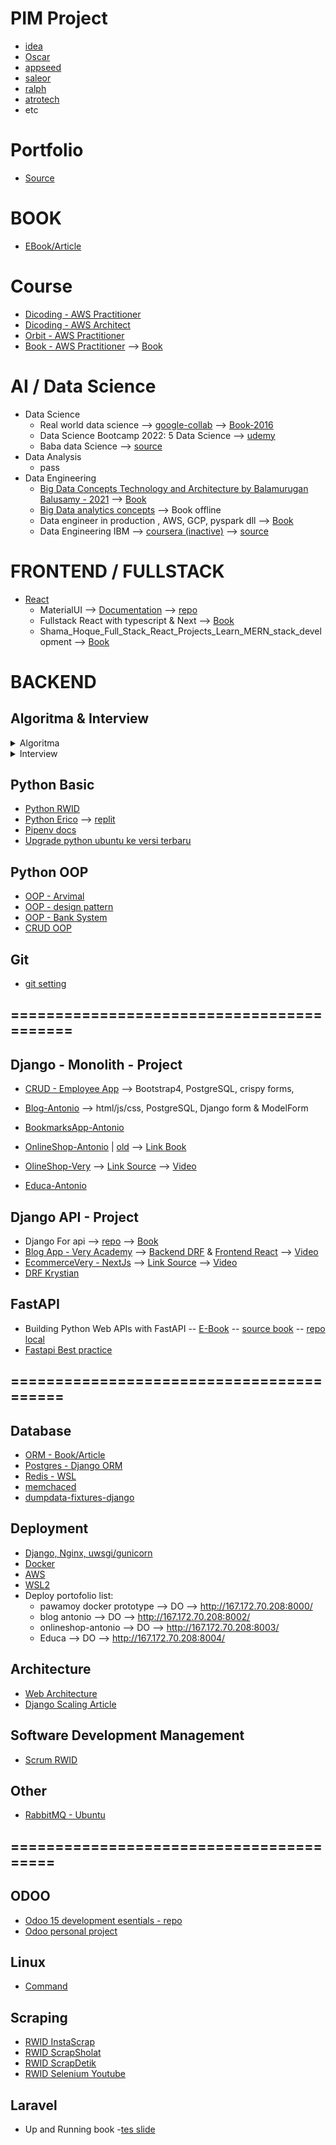 # PIM Project
- [idea](https://github.com/ArisDjango/pim-idea/blob/main/README.md)
- [Oscar](https://github.com/ArisDjango/pimoscar)
- [appseed](#)
- [saleor](#)
- [ralph](https://github.com/allegro/ralph)
- [atrotech](https://github.com/nimadorostkar/production-management)
- etc
# Portfolio
- [Source](https://github.com/ArisPython/portfolio)
# BOOK
- [EBook/Article](https://github.com/ArisDjango/DjangoBook)
# Course
- [Dicoding - AWS Practitioner](https://github.com/ArisOther/aws-dicoding)
- [Dicoding - AWS Architect](https://github.com/ArisOther/AWS-dicoding-architect)
- [Orbit - AWS Practitioner](https://github.com/ArisOther/Orbit-aws)
- [Book - AWS Practitioner](https://github.com/ArisOther/aws_book) --> [Book](https://drive.google.com/file/d/1_YkuFkQ6uKjqOqMCiMKeGThRLdYQQWF1/view?usp=sharing)
# AI / Data Science 
- Data Science
  - Real world data science --> [google-collab](https://colab.research.google.com/drive/1IHN7qcaBUgr1vZ5YZPQTBsAEcKg0e_c5) --> [Book-2016](https://drive.google.com/file/d/1oQsW7_r7UtTKMBzqyvQ-_HDBj00KV-k-/view)
  - Data Science Bootcamp 2022: 5 Data Science --> [udemy](https://www.udemy.com/course/data-science-bootcamp-with-python/learn/lecture/25470578?start=15#overview)
  - Baba data Science --> [source](https://github.com/ArisArtificial/baba-data-science)
- Data Analysis
  - pass
- Data Engineering
  - [Big Data Concepts Technology and Architecture by Balamurugan Balusamy - 2021](https://github.com/ArisArtificial/bigdata/blob/main/big%20data%20tech.md) --> [Book](https://drive.google.com/file/d/1FFbnkUk9RBcpw73mGi1Kn97045pqlSBJ/view?usp=sharing)
  - [Big Data analytics concepts](https://github.com/ArisArtificial/bigdata/blob/main/README.md) --> Book offline
  - Data engineer in production , AWS, GCP, pyspark dll --> [Book](https://drive.google.com/file/d/19-_753cKqgI1vvpca4u9HRhQa30x8ynb/view?usp=sharing)
  - Data Engineering IBM --> [coursera (inactive)](https://www.coursera.org/professional-certificates/ibm-data-engineer#courses) --> [source](#)
  
# FRONTEND / FULLSTACK
- [React](https://github.com/winandiaris/b_other/blob/main/react-collection.md)
  - MaterialUI --> [Documentation](https://mui.com/material-ui/getting-started/installation/) --> [repo](https://github.com/ArisReactNode/MaterialUi)
  - Fullstack React with typescript & Next --> [Book](https://drive.google.com/file/d/1oZpbc4eR2GABea1djTQk-9UibtHtRQ8n/view)
  - Shama_Hoque_Full_Stack_React_Projects_Learn_MERN_stack_development --> [Book](https://drive.google.com/file/d/18AKMHrB4YmMwDNo4-ydEbVDON8OL9Ln6/view?usp=sharing)
# BACKEND
## Algoritma & Interview

<details>
  <summary>Algoritma</summary>
  
- [Algo - Data Structure - Youtube](https://github.com/ArisOther/pythonDataAlgoYoutube)
- [Algo - Data Structure - Packt](https://github.com/PacktPublishing/Python-Data-Structures-and-Algorithms)
- [Algo - Data Structure - AllAlgo](https://github.com/AllAlgorithms/python)
- [Algo - the Algorithm](https://github.com/TheAlgorithms/Python)
- [Algo - Data Structure - interview](https://github.com/jmportilla/Python-for-Algorithms--Data-Structures--and-Interviews)
</details>  
  
<details>
  <summary>Interview</summary>
  
- [Python Interview - devAmoghS](https://github.com/devAmoghS/Python-Interview-Problems-for-Practice)
- [Python Interview - For fresher & experienxed - DataFlair](https://data--flair-training.cdn.ampproject.org/c/s/data-flair.training/blogs/django-interview-questions-and-answers/amp/)
- [Django interview 150+](https://www.kausalvikash.in/python-django-interview-questions-and-answers-for-freshers/)
- [Django Interview 50 - Edureka 2022](https://www.edureka.co/blog/interview-questions/django-interview-questions/)
- [Django Interview 30 - interviewbit 2021](https://www.interviewbit.com/django-interview-questions/)
- [Web API ](https://www.katalon.com/resources-center/blog/web-api-testing-interview-questions/)
- [DRF - 30](https://reposhub.com/python/natural-language-processing/PragatiVerma18-DRF-Interview-Prep.html)
- [DRF - 28](https://www.fatalerrors.org/a/drf-interview-questions-and-summary.html)
- 
<br>
</details>

## Python Basic
- [Python RWID](https://github.com/ArisPython/PythonDasarRWID)
- [Python Erico](https://github.com/ArisPython/PythonDasarErico) --> [replit](https://replit.com/@winandiaris/PythonDasarErico)
- [Pipenv docs](https://pipenv-fork.readthedocs.io/en/latest/basics.html)
- [Upgrade python ubuntu ke versi terbaru](https://cloudbytes.dev/snippets/upgrade-python-to-latest-version-on-ubuntu-linux)

## Python OOP
- [OOP - Arvimal](https://github.com/arvimal/Python-and-OOP)
- [OOP - design pattern](https://github.com/evgeniypoznyak/python-oop-design-patterns)
- [OOP - Bank System](https://github.com/Hemil96/oop-python-example)
- [CRUD OOP](#)

## Git
- [git setting](https://github.com/ArisOther/gitAris)

## ==========================================

## Django - Monolith - Project
- [CRUD - Employee App](https://github.com/ArisDjango/CrudEmployeeSimple) --> Bootstrap4, PostgreSQL, crispy forms, 
- [Blog-Antonio](https://github.com/ArisDjango/BlogAntonio) --> html/js/css, PostgreSQL, Django form & ModelForm
- [BookmarksApp-Antonio](https://github.com/ArisDjango/SosmedAntonio)
- [OnlineShop-Antonio](https://github.com/ArisDjango/OnlineShopAntonioReborn2) | [old](https://github.com/ArisDjango/OnlineShopAntonioReborn) --> [Link Book](https://drive.google.com/file/d/14IpT-bfkBDlQoyV_qRJQ3VfdvLQ8H3kM/view)
- [OlineShop-Very](https://github.com/ArisDjango/ecomVery) --> [Link Source](https://github.com/veryacademy/django-ecommerce-project) --> [Video](https://www.youtube.com/watch?v=UqSJCVePEWU&list=PLOLrQ9Pn6caxY4Q1U9RjO1bulQp5NDYS_)

- [Educa-Antonio](https://github.com/ArisDjango/EducaAntonio)


## Django API - Project
- Django For api --> [repo](https://github.com/ArisDjango/DjangoForApi) --> [Book](https://drive.google.com/file/d/1bxxF8TtzmGCOxcBr3d3CPtthdK5YGJRN/view)
- [Blog App - Very Academy]((https://github.com/ArisDjango/CrudVeryAcademy)) --> [Backend DRF](https://github.com/ArisDjango/CrudVeryAcademy) & [Frontend React](https://github.com/ArisDjango/CrudVeryAcademyReact2) --> [Video](https://www.youtube.com/watch?v=soxd_xdHR0o&list=PLOLrQ9Pn6caw0PjVwymNc64NkUNbZlhFw&index=1)
- [EcommerceVery - NextJs](#) --> [Link Source](#) --> [Video](https://www.youtube.com/watch?v=AuRmc9OTC1s&list=PLOLrQ9Pn6cayDs8VMTWyvjrVkbnK15Juo)
- [DRF Krystian](https://github.com/ArisDjango/CrudPythonKrystian)

## FastAPI
- Building Python Web APIs with FastAPI -- [E-Book](https://drive.google.com/file/d/1FOfUGQQea9kWZ7YZXLGCpSkMC_apHDLq/view?usp=sharing) -- [source book](https://github.com/PacktPublishing/Building-Python-Web-APIs-with-FastAPI/tree/main/ch01) -- [repo local](https://github.com/ArisPython/fastapi)
- [Fastapi Best practice](https://github.com/zhanymkanov/fastapi-best-practices)
## =========================================
## Database
- [ORM - Book/Article](https://github.com/ArisDjango/orm-postgres/blob/main/ORM-article.md)
- [Postgres - Django ORM](https://github.com/ArisDjango/orm-postgres)
- [Redis - WSL](https://github.com/ArisDjango/orm-postgres/blob/main/redis.md)
- [memchaced](https://github.com/ArisDjango/orm-postgres/blob/main/memchace.md)
- [dumpdata-fixtures-django](https://github.com/ArisDjango/orm-postgres/blob/main/dumpdata-django.md)

## Deployment
- [Django, Nginx, uwsgi/gunicorn](https://github.com/ArisOther/deploy/blob/main/django-uwsgi-nginx.md)
- [Docker](https://github.com/ArisOther/deploy/blob/main/DOCKER.md)
- [AWS](https://github.com/ArisOther/deploy/blob/main/aws.md)
- [WSL2](https://github.com/ArisOther/deploy)
- Deploy portofolio list:
  - pawamoy docker prototype --> DO --> http://167.172.70.208:8000/
  - blog antonio --> DO --> http://167.172.70.208:8002/
  - onlineshop-antonio --> DO --> http://167.172.70.208:8003/
  - Educa --> DO --> http://167.172.70.208:8004/


## Architecture
- [Web Architecture]()
- [Django Scaling Article](https://github.com/ArisDjango/DjangoBook/blob/main/DjangoScaling.md)

## Software Development Management
- [Scrum RWID](https://github.com/ArisOther/scrum)

## Other
- [RabbitMQ - Ubuntu](https://www.rabbitmq.com/install-debian.html)
## ========================================


## ODOO
- [Odoo 15 development esentials - repo](https://github.com/PacktPublishing/Odoo-15-Development-Essentials)
- [Odoo personal project](https://github.com/ArisPython/odoo)

## Linux
- [Command](https://github.com/winandiaris/a_compilationRepo/blob/main/linux.md)

## Scraping
- [RWID InstaScrap](https://github.com/ArisScrap/instaScrap)
- [RWID ScrapSholat](https://github.com/ArisScrap/ScrapSholat)
- [RWID ScrapDetik](https://github.com/ArisScrap/scrapingDetik)
- [RWID Selenium Youtube](https://github.com/ArisScrap/selenYoutube)

## Laravel
- Up and Running book
-[tes slide](https://docs.google.com/presentation/d/10SXecYH1MBlI3xwt4OMhY14k0vabW7WydtbQqpZnfQk/edit?usp=sharing)
